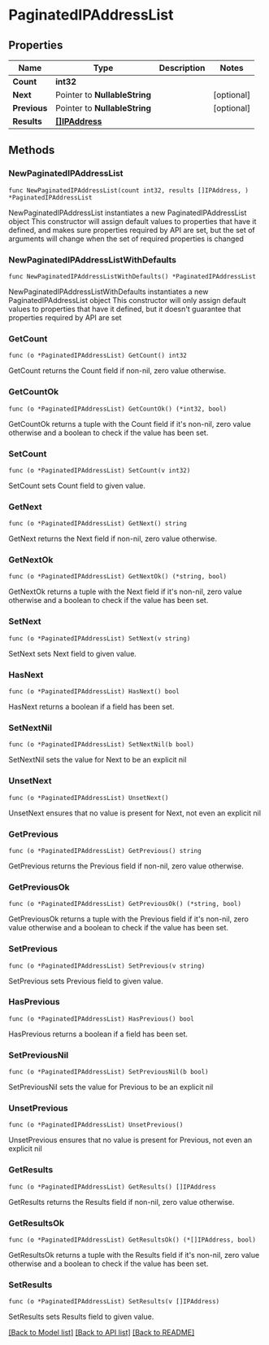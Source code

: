 # PaginatedIPAddressList

## Properties

Name | Type | Description | Notes
------------ | ------------- | ------------- | -------------
**Count** | **int32** |  | 
**Next** | Pointer to **NullableString** |  | [optional] 
**Previous** | Pointer to **NullableString** |  | [optional] 
**Results** | [**[]IPAddress**](IPAddress.md) |  | 

## Methods

### NewPaginatedIPAddressList

`func NewPaginatedIPAddressList(count int32, results []IPAddress, ) *PaginatedIPAddressList`

NewPaginatedIPAddressList instantiates a new PaginatedIPAddressList object
This constructor will assign default values to properties that have it defined,
and makes sure properties required by API are set, but the set of arguments
will change when the set of required properties is changed

### NewPaginatedIPAddressListWithDefaults

`func NewPaginatedIPAddressListWithDefaults() *PaginatedIPAddressList`

NewPaginatedIPAddressListWithDefaults instantiates a new PaginatedIPAddressList object
This constructor will only assign default values to properties that have it defined,
but it doesn't guarantee that properties required by API are set

### GetCount

`func (o *PaginatedIPAddressList) GetCount() int32`

GetCount returns the Count field if non-nil, zero value otherwise.

### GetCountOk

`func (o *PaginatedIPAddressList) GetCountOk() (*int32, bool)`

GetCountOk returns a tuple with the Count field if it's non-nil, zero value otherwise
and a boolean to check if the value has been set.

### SetCount

`func (o *PaginatedIPAddressList) SetCount(v int32)`

SetCount sets Count field to given value.


### GetNext

`func (o *PaginatedIPAddressList) GetNext() string`

GetNext returns the Next field if non-nil, zero value otherwise.

### GetNextOk

`func (o *PaginatedIPAddressList) GetNextOk() (*string, bool)`

GetNextOk returns a tuple with the Next field if it's non-nil, zero value otherwise
and a boolean to check if the value has been set.

### SetNext

`func (o *PaginatedIPAddressList) SetNext(v string)`

SetNext sets Next field to given value.

### HasNext

`func (o *PaginatedIPAddressList) HasNext() bool`

HasNext returns a boolean if a field has been set.

### SetNextNil

`func (o *PaginatedIPAddressList) SetNextNil(b bool)`

 SetNextNil sets the value for Next to be an explicit nil

### UnsetNext
`func (o *PaginatedIPAddressList) UnsetNext()`

UnsetNext ensures that no value is present for Next, not even an explicit nil
### GetPrevious

`func (o *PaginatedIPAddressList) GetPrevious() string`

GetPrevious returns the Previous field if non-nil, zero value otherwise.

### GetPreviousOk

`func (o *PaginatedIPAddressList) GetPreviousOk() (*string, bool)`

GetPreviousOk returns a tuple with the Previous field if it's non-nil, zero value otherwise
and a boolean to check if the value has been set.

### SetPrevious

`func (o *PaginatedIPAddressList) SetPrevious(v string)`

SetPrevious sets Previous field to given value.

### HasPrevious

`func (o *PaginatedIPAddressList) HasPrevious() bool`

HasPrevious returns a boolean if a field has been set.

### SetPreviousNil

`func (o *PaginatedIPAddressList) SetPreviousNil(b bool)`

 SetPreviousNil sets the value for Previous to be an explicit nil

### UnsetPrevious
`func (o *PaginatedIPAddressList) UnsetPrevious()`

UnsetPrevious ensures that no value is present for Previous, not even an explicit nil
### GetResults

`func (o *PaginatedIPAddressList) GetResults() []IPAddress`

GetResults returns the Results field if non-nil, zero value otherwise.

### GetResultsOk

`func (o *PaginatedIPAddressList) GetResultsOk() (*[]IPAddress, bool)`

GetResultsOk returns a tuple with the Results field if it's non-nil, zero value otherwise
and a boolean to check if the value has been set.

### SetResults

`func (o *PaginatedIPAddressList) SetResults(v []IPAddress)`

SetResults sets Results field to given value.



[[Back to Model list]](../README.md#documentation-for-models) [[Back to API list]](../README.md#documentation-for-api-endpoints) [[Back to README]](../README.md)


